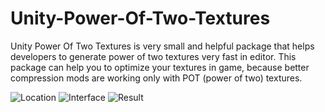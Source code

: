 # Unity-Power-Of-Two-Textures
Unity Power Of Two Textures is very small and helpful package that helps developers to generate power of two textures very fast in editor.
This package can help you to optimize your textures in game, because better compression mods are working only with POT (power of two) textures.

![Location](https://github.com/user-attachments/assets/d90e1466-40e1-43f5-a008-9d5050d0f03f)
![Interface](https://github.com/user-attachments/assets/2c486a90-1850-4aff-be22-d7a74f356a4a)
![Result](https://github.com/user-attachments/assets/4dd61912-be90-4c64-87e4-1d072fbb888d)
